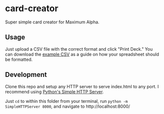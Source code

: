 # card-creator
Super simple card creator for Maximum Alpha.

## Usage
Just upload a CSV file with the correct format and click "Print Deck." You can download the [example CSV](assets/demo.csv) as a guide on how your spreadsheet should be formatted.

## Development
Clone this repo and setup any HTTP server to serve index.html to any port. I recommend using [Python's Simple HTTP Server](https://docs.python.org/2/library/simplehttpserver.html). 

Just `cd` to within this folder from your terminal, run `python -m SimpleHTTPServer 8000`, and navigate to http://localhost:8000/


